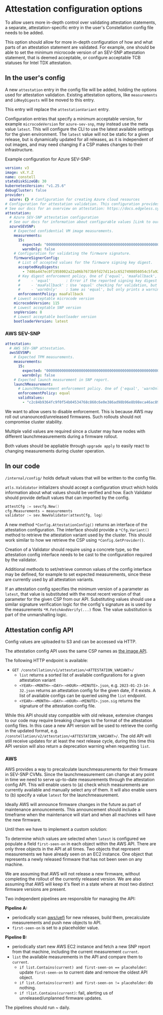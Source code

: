 # Attestation configuration options

To allow users more in-depth control over validating attestation statements, a separate, attestation-specific entry in the user's Constellation config file needs to be added.

This option should allow for more in-depth configuration of how and what parts of an attestation statement are validated.
For example, one should be able to set the minimum microcode version of an SEV-SNP attestation statement, that is deemed acceptable,
or configure acceptable TCB statuses for Intel TDX attestation.

## In the user's config

A new `attestation` entry in the config file will be added, holding the options used for attestation validation.
Existing attestation options, like `measurements` and `idKeyDigests` will be moved to this entry.

This entry will replace the `attestationVariant` entry.

Configuration entries that specify a minimum acceptable version, for example `microcodeVersion` for `azure-sev-snp`,
may instead use the meta value `latest`.
This will configure the CLI to use the latest available settings for the given environment.
The `latest` value will not be static for a given release, but is dynamically updated for all releases,
as it is independent of out images, and may need changing if a CSP makes changes to their infrastructure.

Example configuration for Azure SEV-SNP:

```yaml
version: v3
image: vX.Y.Z
name: constell
stateDiskSizeGB: 30
kubernetesVersion: "v1.25.6"
debugCluster: false
provider:
  azure: {} # Configuration for creating Azure cloud resources
# Configuration for attestation validation. This configuration provides sensible defaults for the Constellation version it was created for.
# See our docs for an overview on attestation: https://docs.edgeless.systems/constellation/architecture/attestation
attestation:
  # Azure SEV-SNP attestation configuration
  # See our docs for information about configurable values [Link to our docs explaining SEV-SNP on Azure]
  azureSEVSNP:
    # Expected confidential VM image measurements.
    measurements:
      15:
        expected: "0000000000000000000000000000000000000000000000000000000000000000"
        warnOnly: false
    # Configuration for validating the firmware signature.
    firmwareSignerConfig:
      # List of accepted values for the firmware signing key digest.
      acceptedKeyDigests:
        - 7486a447ec0f1958002a22a06b7673b9fd27d11e1c6527498056054c5fa92d23c50f9de44072760fe2b6fb89740cc96
      # Key digest enforcement policy. One of {'equal', 'maaFallback', 'warnOnly'}
      #     - 'equal'       : Error if the reported signing key digest does not match any of the values in 'acceptedKeyDigests'
      #     - 'maaFallback' : Use 'equal' checking for validation, but fallback to using Microsoft Azure Attestation (MAA) for validation if the reported digest does not match any of the values in 'acceptedKeyDigests'. See the Azure docs for more details: https://learn.microsoft.com/en-us/azure/attestation/overview#amd-sev-snp-attestation
      #     - 'warnOnly'    : Same as 'equal', but only prints a warning instead of returning an error if no match is found
      enforcementPolicy: maaFallback
    # Lowest acceptable microcode version
    microcodeVersion: 115
    # Lowest acceptable SNP version
    snpVersion: 8
    # Lowest acceptable bootloader version
    bootloaderVersion: latest
```

### AWS SEV-SNP

```yaml
attestation:
  # AWS SEV-SNP attestation.
  awsSEVSNP:
    # Expected TPM measurements.
    measurements:
      15:
        expected: "0000000000000000000000000000000000000000000000000000000000000000"
        warnOnly: false
    # Expected launch measurement in SNP report.
    launchMeasurement:
      # LaunchMeasurement enforcement policy. One of {'equal', 'warnOnly'}
      enforcementPolicy: equal
      validValues:
        - "c2c84b9364fc9f0f54b04534768c860c6e0e386ad98b96e8b98eca46ac8971d05c531ba48373f054c880cfd1f4a0a84e"
```

We want to allow users to disable enforcement.
This is because AWS may roll out unanounced/unreleased firmwares.
Such rollouts should not compromise cluster stability.

Multiple valid values are required since a cluster may have nodes with different launchmeasurements during a firmware rollout.

Both values should be appliable through `upgrade apply` to easily react to changing measurements during cluster operation.
## In our code

`/internal/config/` holds default values that will be written to the config file.

`atls.Valdidator` initializers should accept a configuration struct which holds information about what values should be verified and how.
Each Validator should provide default values that can imported by the config.

```Go
attestCfg := sevcfg.New()
cfg.Measurements = measurements
validator := sev.NewValidator(attestCfg, log)
```

A new method `*Config.AttestationConfig()` returns an interface of the attestation configuration.
The interface should provide a `*Cfg.Variant()` method to retrieve the attestation variant used by the cluster.
This should work similar to how we retrieve the CSP using `*Config.GetProvider()`.

Creation of a Validator should require using a concrete type, so the attestation config interface needs to be cast to the configuration required by the validator.

Additional methods to set/retrieve common values of the config interface may be defined, for example to set expected measurements,
since these are currently used by all attestation variants.

If an attestation config specifies the minimum version of a parameter as `latest`,
that value is substituted with the most recent version of that parameter for the given CSP from our API.
Substituting values should use a similar signature verification logic for the config's signature as is used by the measurements `*M.FetchAndVerify(...)` flow.
The value substitution is part of the unmarshalling logic.

## Attestation config API

Config values are uploaded to S3 and can be accessed via HTTP.

The attestation config API uses the same CSP names as [the image API](./image-api.md#image-api-endpoints).

The following HTTP endpoint is available:

- `GET /constellation/v1/attestation/<ATTESTATION_VARIANT>/`
  - `list` returns a sorted list of available configurations for a given attestation variant
  - `<YEAR>-<MONTH>-<DAY>-<HOUR>-<MINUTE>.json`, e.g. `2023-01-23-14-32.json` returns an attestation config for the given date, if it exists. A list of available configs can be queried using the `list` endpoint.
  - `<YEAR>-<MONTH>-<DAY>-<HOUR>-<MINUTE>.json.sig` returns the signature of the attestation config file.

While this API should stay compatible with old release, extensive changes to our code may require breaking changes to the format of the attestation config files.
In this case a new API version will be used to retrieve the config in the updated format, e.g. `/constellation/v2/attestation/<ATTESTATION_VARIANT>/`.
The old API will still receive updates for at least the next release cycle, during this time this API version will also return a deprecation warning when requesting `list`.

### AWS

AWS provides a way to precalculate launchmeasurements for their firmware in SEV-SNP CVMs.
Since the launchmeasurement can change at any point in time we need to serve up-to-date measurements through the attestation config API.
This will enable users to (a) check which measurements are currently available and manually select any of them.
It will also enable users to (b) specify a value `latest` for the launchmeasurement.

Ideally AWS will announce firmware changes in the future as part of maintenance announcements.
This announcement should include a timeframe when the maintenance will start and when all machines will have the new firmware.

Until then we have to implement a custom solution:

To determine which values are selected when `latest` is configured we populate a field `first-seen-on` in each object within the AWS API.
There are only three objects in the API at all times.
Two objects that represent measurements we have already seen on an EC2 instance.
One object that represents a newly released firmware that has not been seen on any machine.

We are assuming that AWS will not release a new firmware, without completing the rollout of the currently released version.
We are also assuming that AWS will keep it's fleet in a state where at most two distinct firmware versions are present.

Two independent pipelines are responsible for managing the API:

**Pipeline A:**
- periodically scan [aws/uefi](https://github.com/aws/uefi) for new releases, build them, precalculate measurements and push new objects to API.
- `first-seen-on` is set to a placeholder value.

**Pipeline B:**
- periodically start new AWS EC2 instance and fetch a new SNP report from that machine, including the current measurement `current`.
- `list` the available measurements in the API and compare them to `current`.
  - `if list.Contains(current) and first-seen-on == placeholder`: update `first-seen-on` to current date and remove the oldest API object.
  - `if list.Contains(current) and first-seen-on != placeholder`: do nothing.
  - `if !list.Contains(current)`: fail, alerting us of unreleased/unplanned firmware updates.

The pipelines should run ~ daily.
